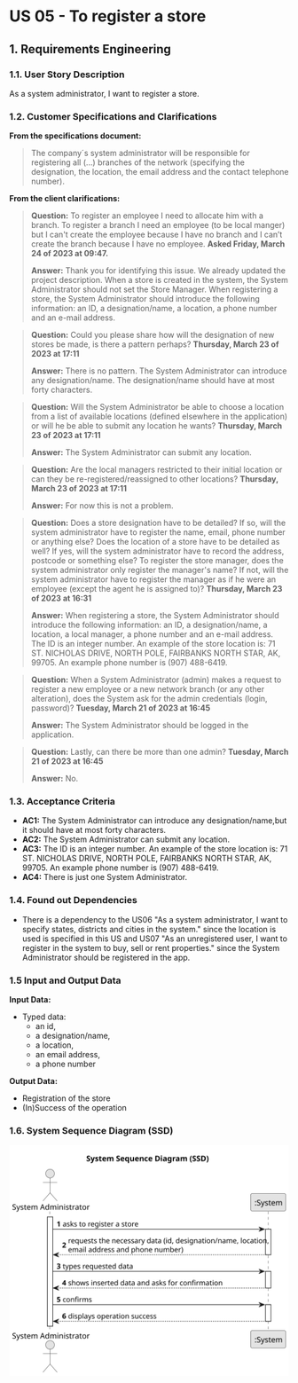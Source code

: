 # US 05 - To register a store

## 1. Requirements Engineering


### 1.1. User Story Description


As a system administrator, I want to register a store.


### 1.2. Customer Specifications and Clarifications 


**From the specifications document:**

>	The company´s system administrator will be responsible for registering all (...) branches of the network (specifying the designation, the location, the email address and the contact telephone number).


**From the client clarifications:**

> **Question:** To register an employee I need to allocate him with a branch. To register a branch I need an employee (to be local manger) but I can't create the employee because I have no branch and I can’t create the branch because I have no employee. **Asked Friday, March 24 of 2023 at 09:47.**
>  
> **Answer:** Thank you for identifying this issue. We already updated the project description. When a store is created in the system, the System Administrator should not set the Store Manager. When registering a store, the System Administrator should introduce the following information: an ID, a designation/name, a location, a phone number and an e-mail address.


> **Question:** Could you please share how will the designation of new stores be made, is there a pattern perhaps? **Thursday, March 23 of 2023 at 17:11**
>  
> **Answer:** There is no pattern. The System Administrator can introduce any designation/name. The designation/name should have at most forty characters.


> **Question:** Will the System Administrator be able to choose a location from a list of available locations (defined elsewhere in the application) or will he be able to submit any location he wants? **Thursday, March 23 of 2023 at 17:11**
>  
> **Answer:** The System Administrator can submit any location.


> **Question:** Are the local managers restricted to their initial location or can they be re-registered/reassigned to other locations? **Thursday, March 23 of 2023 at 17:11**
>  
> **Answer:** For now this is not a problem.


> **Question:** Does a store designation have to be detailed? If so, will the system administrator have to register the name, email, phone number or anything else? Does the location of a store have to be detailed as well? If yes, will the system administrator have to record the address, postcode or something else? To register the store manager, does the system administrator only register the manager's name? If not, will the system administrator have to register the manager as if he were an employee (except the agent he is assigned to)?  **Thursday, March 23 of 2023 at 16:31**
>  
> **Answer:** When registering a store, the System Administrator should introduce the following information: an ID, a designation/name, a location, a local manager, a phone number and an e-mail address. The ID is an integer number. An example of the store location is: 71 ST. NICHOLAS DRIVE, NORTH POLE, FAIRBANKS NORTH STAR, AK, 99705. An example phone number is (907) 488-6419.


> **Question:** When a System Administrator (admin) makes a request to register a new employee or a new network branch (or any other alteration), does the System ask for the admin credentials (login, password)? **Tuesday, March 21 of 2023 at 16:45**
>  
> **Answer:** The System Administrator should be logged in the application.


> **Question:** Lastly, can there be more than one admin? **Tuesday, March 21 of 2023 at 16:45**
>  
> **Answer:** No.


### 1.3. Acceptance Criteria


* **AC1:** The System Administrator can introduce any designation/name,but it should have at most forty characters.
* **AC2:** The System Administrator can submit any location.
* **AC3:** The ID is an integer number. An example of the store location is: 71 ST. NICHOLAS DRIVE, NORTH POLE, FAIRBANKS NORTH STAR, AK, 99705. An example phone number is (907) 488-6419.
* **AC4:** There is just one System Administrator.


### 1.4. Found out Dependencies


* There is a dependency to the US06 "As a system administrator, I want to specify states, districts and cities in the system." since the location is used is specified in this US and US07 "As an unregistered user, I want to register in the system to buy, sell or rent properties." since the System Administrator should be registered in the app.


### 1.5 Input and Output Data


**Input Data:**

* Typed data:
	* an id, 
	* a designation/name, 
	* a location,
	* an email address,
	* a phone number


**Output Data:**

* Registration of the store
* (In)Success of the operation

### 1.6. System Sequence Diagram (SSD)


![System Sequence Diagram - Alternative One](svg/us05-system-sequence-diagram.svg)
